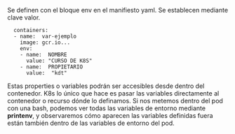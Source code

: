 Se definen con el bloque env en el manifiesto yaml. 
Se establecen mediante clave valor.

```
  containers:
  - name:  var-ejemplo
    image: gcr.io...
    env:
    - name:  NOMBRE
      value: "CURSO DE K8S"
    - name:  PROPIETARIO
      value:  "kdt"
```

Estas properties o variables podrán ser accesibles desde dentro del contenedor. K8s lo único que hace es pasar las variables directamente al contenedor o recurso dónde lo definamos. 
Si nos metemos dentro del pod con una bash, podemos ver todas las variables de entorno mediante **printenv**, y observaremos cómo aparecen las variables definidas fuera están también dentro de las variables de entorno del pod. 

